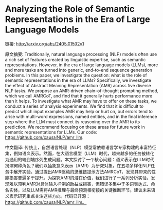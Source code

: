 # Analyzing the Role of Semantic Representations in the Era of Large Language Models

链接: http://arxiv.org/abs/2405.01502v1

原文摘要:
Traditionally, natural language processing (NLP) models often use a rich set
of features created by linguistic expertise, such as semantic representations.
However, in the era of large language models (LLMs), more and more tasks are
turned into generic, end-to-end sequence generation problems. In this paper, we
investigate the question: what is the role of semantic representations in the
era of LLMs? Specifically, we investigate the effect of Abstract Meaning
Representation (AMR) across five diverse NLP tasks. We propose an AMR-driven
chain-of-thought prompting method, which we call AMRCoT, and find that it
generally hurts performance more than it helps. To investigate what AMR may
have to offer on these tasks, we conduct a series of analysis experiments. We
find that it is difficult to predict which input examples AMR may help or hurt
on, but errors tend to arise with multi-word expressions, named entities, and
in the final inference step where the LLM must connect its reasoning over the
AMR to its prediction. We recommend focusing on these areas for future work in
semantic representations for LLMs. Our code:
https://github.com/causalNLP/amr_llm.

中文翻译:
传统上，自然语言处理（NLP）模型常依赖语言学专家构建的丰富特征集，例如语义表示。然而，在大语言模型（LLM）时代，越来越多的任务被转化为通用的端到端序列生成问题。本文探讨了一个核心问题：语义表示在LLM时代扮演何种角色？我们以抽象意义表示（AMR）为研究对象，在五项多样化NLP任务中展开实验。通过提出AMR驱动的思维链提示方法AMRCoT，发现其带来的性能损害普遍多于提升。为探究AMR的潜在价值，我们进行了一系列分析实验，发现难以预判AMR对具体输入样例的助益或损害，但错误多集中于多词表达式、命名实体，以及LLM需将AMR推理与最终预测相衔接的关键推断环节。建议未来语义表示研究重点关注这些方向。代码已开源：https://github.com/causalNLP/amr_llm。

